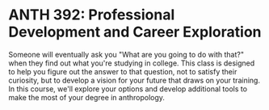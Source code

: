 # ANTH 392: Professional Development and Career Exploration

Someone will eventually ask you "What are you going to do with that?" when they find out what you're studying in college. This class is designed to help you figure out the answer to that question, not to satisfy their curiosity, but to develop a vision for your future that draws on your training. In this course, we'll explore your options and develop additional tools to make the most of your degree in anthropology.